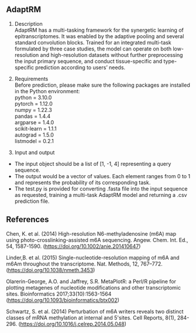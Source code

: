 ## AdaptRM 

1.	Description  
AdaptRM has a multi-tasking framework for the synergetic learning of epitranscriptomes. It was enabled by the adaptive pooling and several standard convolution blocks. Trained for an integrated multi-task formulated by three case studies, the model can operate on both low-resolution and high-resolution datasets without further preprocessing the input primary sequence, and conduct tissue-specific and type-specific prediction according to users’ needs. 

2.	Requirements  
Before prediction, please make sure the following packages are installed in the Python environment:  
python = 3.10.0  
pytorch = 1.12.0  
numpy = 1.22.3  
pandas = 1.4.4  
argparse = 1.4.0  
scikit-learn = 1.1.1  
autograd = 1.5.0  
listmodel = 0.2.1  

3.	Input and output  
* The input object should be a list of [1, -1, 4] representing a query sequence.  
* The output would be a vector of values. Each element ranges from 0 to 1 and represents the probability of its corresponding task.  
* The test.py is provided for converting .fasta file into the input sequence as requested, training a multi-task AdaptRM model and returning a .csv prediction file.  

## References  
Chen, K. et al. (2014) High-resolution N6-methyladenosine (m6A) map using photo-crosslinking-assisted m6A sequencing. Angew. Chem. Int. Ed., 54, 1587-1590. (https://doi.org/10.1002/anie.201410647)

Linder,B. et al. (2015) Single-nucleotide-resolution mapping of m6A and m6Am throughout the transcriptome. Nat. Methods, 12, 767–772. (https://doi.org/10.1038/nmeth.3453)

Olarerin-George, A.O. and Jaffrey, S.R. MetaPlotR: a Perl/R pipeline for plotting metagenes of nucleotide modifications and other transcriptomic sites. Bioinformatics 2017;33(10):1563-1564 (https://doi.org/10.1093/bioinformatics/btx002)

Schwartz, S. et al. (2014) Perturbation of m6A writers reveals two distinct classes of mRNA methylation at internal and 5'sites. Cell Reports, 8(1), 284-296. (https://doi.org/10.1016/j.celrep.2014.05.048)
